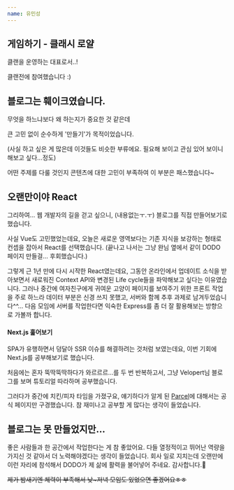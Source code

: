 ```yaml
---
name: 유민성
---
```


## 게임하기 - 클래시 로얄

클랜을 운영하는 대표로서..!

클랜전에 참여했습니다 :)

## 블로그는 훼이크였습니다.

무엇을 하느냐보다 왜 하는지가 중요한 것 같은데

큰 고민 없이 순수하게 '만들기'가 목적이었습니다.

(사실 하고 싶은 게 많은데 이것들도 비슷한 부류에요. 필요해 보이고 관심 있어 보이니 해보고 싶다...정도)

어떤 주제를 다룰 것인지 콘텐츠에 대한 고민이 부족하여 이 부분은 패스했습니다~

## 오랜만이야 React

그리하여... 웹 개발자의 길을 걷고 싶으니, (내용없는ㅜ.ㅜ) 블로그를 직접 만들어보기로 했습니다.

사실 Vue도 고민했었는데요, 오늘은 새로운 영역보다는 기존 지식을 보강하는 형태로 컨셉을 잡아서 React를 선택했습니다. (끝나고 나서는 그냥 완님 옆에서 같이 DODO 페이지 만들걸... 후회했습니다.)

그렇게 근 1년 만에 다시 시작한 React였는데요, 그동안 온라인에서 업데이트 소식을 받아보면서 새로워진 Context API와 변경된 Life cycle들을 파악해보고 싶다는 이유였습니다. 그러나 중간에 여자친구에게 귀여운 고양이 페이지를 보여주기 위한 프론트 작업을 주로 하느라 데이터 부분은 신경 쓰지 못했고, 서버와 함께 추후 과제로 남겨두었습니다^^... 다음 모임에 서버를 작업한다면 익숙한 Express를 좀 더 잘 활용해보는 방향으로 가볼까 합니다.

#### Next.js 훑어보기

SPA가 유행하면서 덩달아 SSR 이슈를 해결하려는 것처럼 보였는데요, 이번 기회에 Next.js를 공부해보기로 했습니다.

처음에는 혼자 뚝딱뚝딱하다가 와르르르...를 두 번 반복하고서, 그냥 Velopert님 블로그를 보며 튜토리얼 따라하며 공부했습니다.

그러다가 중간에 치킨/피자 타임을 가졌구요, 얘기하다가 알게 된 [Parcel](https://parceljs.org/)에 대해서는 공식 페이지만 구경했습니다. 참 재미나고 공부할 게 많다는 생각이 들었습니다.

## 블로그는 못 만들었지만...

좋은 사람들과 한 공간에서 작업한다는 게 참 좋았어요. 다들 열정적이고 뛰어난 역량을 가지신 것 같아서 더 노력해야겠다는 생각이 들었습니다.
회사 일로 지치는데 오랜만에 이런 자리에 참석해서 DODO가 제 삶에 활력을 불어넣어 주네요.
감사합니다.🤗

~~제가 밤새기엔 체력이 부족해서 낮~저녁 모임도 있었으면 좋겠어요ㅎㅎ~~
